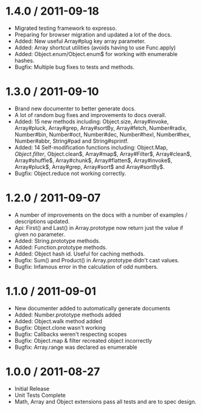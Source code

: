 1.4.0 / 2011-09-18 
==================

  * Migrated testing framework to expresso.
  * Preparing for browser migration and updated a lot of the docs.
  * Added: New useful Array#plug key array parameter.
  * Added: Array shortcut utilities (avoids having to use Func.apply)
  * Added: Object.enum/Object.enum$ for working with enumerable hashes.
  * Bugfix: Multiple bug fixes to tests and methods.

1.3.0 / 2011-09-10 
==================

  * Brand new documenter to better generate docs.
  * A lot of random bug fixes and improvements to docs overall.
  * Added: 15 new methods including: Object.size, Array#invoke, Array#pluck, Array#grep, Array#sortBy, Array#fetch, Number#radix, Number#bin, Number#oct, Number#dec, Number#hexl, Number#hex, Number#abbr, String#pad and String#sprintf.
  * Added: 14 Self-modification functions including: Object.Map$, Object.filter$, Object.clean$, Array#map$, Array#Filter$, Array#clean$, Array#shuffle$, Array#chunk$, Array#flatten$, Array#invoke$, Array#pluck$, Array#grep, Array#sort$ and Array#sortBy$.
  * Bugfix: Object.reduce not working correctly.

1.2.0 / 2011-09-07 
==================

  * A number of improvements on the docs with a number of examples / descriptions updated.
  * Api: First() and Last() in Array.prototype now return just the value if given no parameter.
  * Added: String.prototype methods.
  * Added: Function.prototype methods.
  * Added: Object hash id. Useful for caching methods.
  * Bugfix: Sum() and Product() in Array.prototype didn't cast values.
  * Bugfix: Infamous error in the calculation of odd numbers.

1.1.0 / 2011-09-01 
==================

  * New documenter added to automatically generate documents
  * Added: Number.prototype methods added
  * Added: Object.walk method added
  * Bugfix: Object.clone wasn't working
  * Bugfix: Callbacks weren't respecting scopes
  * Bugfix: Object.map & filter recreated object incorrectly
  * Bugfix: Array.range was declared as enumerable

1.0.0 / 2011-08-27 
==================

  * Initial Release
  * Unit Tests Complete
  * Math, Array and Object extensions pass all tests and are to spec design.